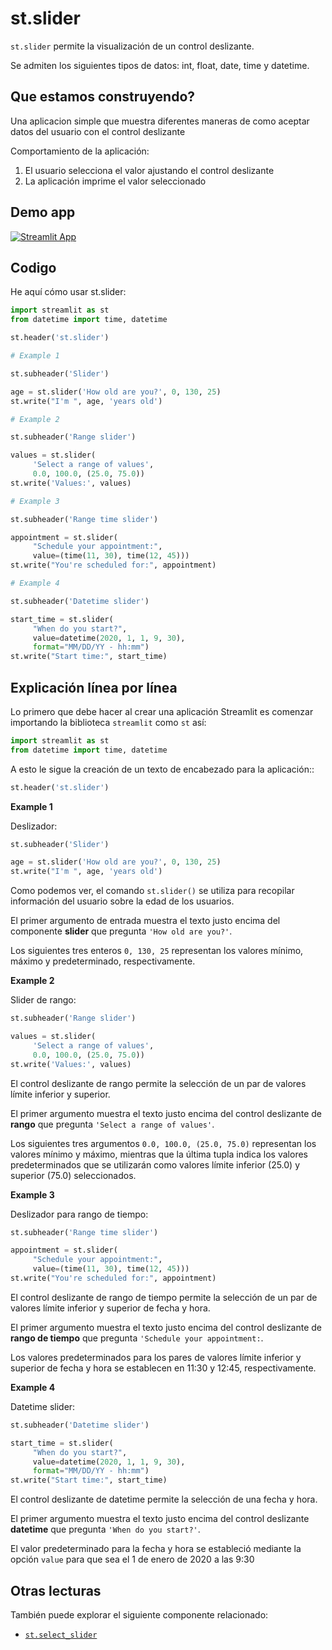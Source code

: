 # st.slider

`st.slider` permite la visualización de un control deslizante.

Se admiten los siguientes tipos de datos: int, float, date, time y datetime.

## Que estamos construyendo?

Una aplicacion simple que muestra diferentes maneras de como aceptar datos del usuario con el control deslizante

Comportamiento de la aplicación:
1. El usuario selecciona el valor ajustando el control deslizante
2. La aplicación imprime el valor seleccionado

## Demo app

[![Streamlit App](https://static.streamlit.io/badges/streamlit_badge_black_white.svg)](https://share.streamlit.io/dataprofessor/st.slider/)


## Codigo
He aquí cómo usar st.slider:

```python
import streamlit as st
from datetime import time, datetime

st.header('st.slider')

# Example 1

st.subheader('Slider')

age = st.slider('How old are you?', 0, 130, 25)
st.write("I'm ", age, 'years old')

# Example 2

st.subheader('Range slider')

values = st.slider(
     'Select a range of values',
     0.0, 100.0, (25.0, 75.0))
st.write('Values:', values)

# Example 3

st.subheader('Range time slider')

appointment = st.slider(
     "Schedule your appointment:",
     value=(time(11, 30), time(12, 45)))
st.write("You're scheduled for:", appointment)

# Example 4

st.subheader('Datetime slider')

start_time = st.slider(
     "When do you start?",
     value=datetime(2020, 1, 1, 9, 30),
     format="MM/DD/YY - hh:mm")
st.write("Start time:", start_time)

```

## Explicación línea por línea
Lo primero que debe hacer al crear una aplicación Streamlit es comenzar importando la biblioteca `streamlit` como `st` así:
```python
import streamlit as st
from datetime import time, datetime
```

A esto le sigue la creación de un texto de encabezado para la aplicación::
```python
st.header('st.slider')
```

**Example 1**

Deslizador:

```python
st.subheader('Slider')

age = st.slider('How old are you?', 0, 130, 25)
st.write("I'm ", age, 'years old')
```

Como podemos ver, el comando `st.slider()`
se utiliza para recopilar información del usuario sobre la edad de los usuarios.

El primer argumento de entrada muestra el texto justo encima del componente **slider** que pregunta `'How old are you?'`.

Los siguientes tres enteros `0, 130, 25` representan los valores mínimo, máximo y predeterminado, respectivamente.

**Example 2**

Slider de rango:

```python
st.subheader('Range slider')

values = st.slider(
     'Select a range of values',
     0.0, 100.0, (25.0, 75.0))
st.write('Values:', values)
```

El control deslizante de rango permite la selección de un par de valores límite inferior y superior.

El primer argumento muestra el texto justo encima del control deslizante de **rango** que pregunta `'Select a range of values'`.

Los siguientes tres argumentos `0.0, 100.0, (25.0, 75.0)` representan los valores mínimo y máximo, mientras que la última tupla indica los valores predeterminados que se utilizarán como valores límite inferior (25.0) y superior (75.0) seleccionados.

**Example 3**

Deslizador para rango de tiempo:

```python
st.subheader('Range time slider')

appointment = st.slider(
     "Schedule your appointment:",
     value=(time(11, 30), time(12, 45)))
st.write("You're scheduled for:", appointment)
```

El control deslizante de rango de tiempo permite la selección de un par de valores límite inferior y superior de fecha y hora.

El primer argumento muestra el texto justo encima del control deslizante de **rango de tiempo** que pregunta `'Schedule your appointment:`.

Los valores predeterminados para los pares de valores límite inferior y superior de fecha y hora se establecen en 11:30 y 12:45, respectivamente.

**Example 4**

Datetime slider:

```python
st.subheader('Datetime slider')

start_time = st.slider(
     "When do you start?",
     value=datetime(2020, 1, 1, 9, 30),
     format="MM/DD/YY - hh:mm")
st.write("Start time:", start_time)
```

El control deslizante de datetime permite la selección de una fecha y hora.

El primer argumento muestra el texto justo encima del control deslizante **datetime** que pregunta `'When do you start?'`.

El valor predeterminado para la fecha y hora se estableció mediante la opción `value` para que sea el 1 de enero de 2020 a las 9:30

## Otras lecturas
También puede explorar el siguiente componente relacionado:
- [`st.select_slider`](https://docs.streamlit.io/library/api-reference/widgets/st.select_slider)
